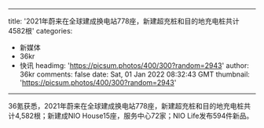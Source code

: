 
---
title: '2021年蔚来在全球建成换电站778座，新建超充桩和目的地充电桩共计4582根'
categories: 
 - 新媒体
 - 36kr
 - 快讯
headimg: 'https://picsum.photos/400/300?random=2943'
author: 36kr
comments: false
date: Sat, 01 Jan 2022 08:32:43 GMT
thumbnail: 'https://picsum.photos/400/300?random=2943'
---

<div>   
36氪获悉，2021年蔚来在全球建成换电站778座，新建超充桩和目的地充电桩共计4,582根；新建成NIO House15座，服务中心72家；NIO Life发布594件新品。  
</div>
            